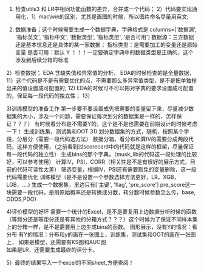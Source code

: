 

1) 检查utils3 和 LR中相同功能函数的差异，合并成一个代码；
2）代码要实现通用化，1）mac\win的区别，尤其是画图的时候，所以图片命名尽量用英文;



1) 数据准备；这个时候需要生成一个数据字典，字典格式是
columns=['数据源', '指标英文', '指标中文', '数据类型', '指标类型', '是否可用']
数据源：三方数据还是基本信息还是具体的某一家数据；
指标类型：是需要加工的变量还是原始变量
是否可用：默认 Y
！！！一定要确定字典中的数据类型是正确的，这个涉及到后续分箱的标准

2）检查数据；
EDA 含缺失值和异常值的分析，
EDA的时候检查的是全量数据，11）这个代码是不是有需要优化的点，不需要那么多异常值类型，是不是把单独拎出来的值设置成可配置的;
                       12) EDA的时候可不可以把对字典的要求设置成可配置的，保证每一段代码的独立性；
                       13）


3)训练模型的准备工作
  第一步要不要设置成先把需要的变量留下来，尽量减少数据集的大小，涉及一个问题，需要保证每次划分的数据集是一样的，怎样保证？？？）
  有时候看分布是不需要Y的，这个是不是也需要在前期设计的时候考虑一下！
  生成训练集，测试集和OOT 31) 划分数据集的方式，随机，按照某个字段，分层分（需要一段代码选方法）
  数据分箱，看分布和算IV的需要分成两段代码，这样方便使用，（之前看到过scorecard中的代码就是这样的框架，尽量保证每一段代码的独立性）
  生成bins的那个字典，（musk_lib的代码这一段处理的比较好，可以参考使用）
  计算IV，PSI，CORR（相关性是不是有很好的展示方式，目前的代码可读性太差）
  筛选变量，根据IV，PSI还有需要豁免的变量删除，这一段代码需要优化
  训练模型（是不是设置一个参数选择方法更好，LR，XGB，LGB，....)
  生成一个数据集，里边只有['主键', 'flag', 'pre_score']  pre_score这一块需要一段代码，是用原始概率还是转换成分数，转分数时候参数怎么传，base, ODDS,PDO)
  
4)评价模型的好坏
   需要一个统计的Excel，是不是要复用上边数据分析时候的函数（等频分还是等距分还是有其他的分箱方式？？？）这个时候为了保证不同样本集上的分箱一样，是不是需要用上边生成bins的函数。
   图形展示，没有Y的情况：看分布
           有Y的情况：分布和y的画在一张图上，训练集，测试集和OOT的画在一张图上，
		   如果是模型，还需要有KS图和AUC图  
		   如果是LR，还需要生成最终的评分卡。

5）最终的结果写入一个excel的不同sheet,方便查阅！



